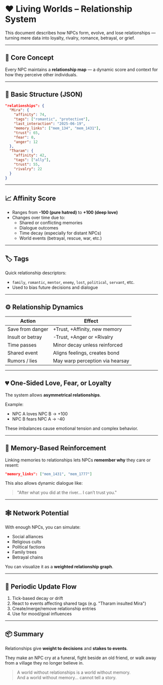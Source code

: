 # ❤️ Living Worlds – Relationship System

This document describes how NPCs form, evolve, and lose relationships — turning mere data into loyalty, rivalry, romance, betrayal, or grief.

---

## 🤝 Core Concept

Every NPC maintains a **relationship map** — a dynamic score and context for how they perceive other individuals.

---

## 🧩 Basic Structure (JSON)

```json
"relationships": {
  "Mira": {
    "affinity": 74,
    "tags": ["romantic", "protective"],
    "last_interaction": "2025-06-19",
    "memory_links": ["mem_134", "mem_1431"],
    "trust": 65,
    "fear": 0,
    "anger": 12
  },
  "Tharam": {
    "affinity": 42,
    "tags": ["ally"],
    "trust": 55,
    "rivalry": 22
  }
}
```

---

## 📈 Affinity Score

- Ranges from **-100 (pure hatred)** to **+100 (deep love)**
- Changes over time due to:
  - Shared or conflicting memories
  - Dialogue outcomes
  - Time decay (especially for distant NPCs)
  - World events (betrayal, rescue, war, etc.)

---

## 🏷️ Tags

Quick relationship descriptors:
- `family`, `romantic`, `mentor`, `enemy`, `lost`, `political`, `servant`, etc.
- Used to bias future decisions and dialogue

---

## ⚙️ Relationship Dynamics

| Action | Effect |
|--------|--------|
| Save from danger | +Trust, +Affinity, new memory |
| Insult or betray | -Trust, +Anger or +Rivalry |
| Time passes | Minor decay unless reinforced |
| Shared event | Aligns feelings, creates bond |
| Rumors / lies | May warp perception via hearsay |

---

## 💔 One-Sided Love, Fear, or Loyalty

The system allows **asymmetrical relationships**.

Example:
- NPC A loves NPC B → +100
- NPC B fears NPC A → -40

These imbalances cause emotional tension and complex behavior.

---

## 🧠 Memory-Based Reinforcement

Linking memories to relationships lets NPCs **remember why** they care or resent:

```json
"memory_links": ["mem_1431", "mem_1777"]
```

This also allows dynamic dialogue like:
> "After what you did at the river... I can’t trust you."

---

## 🕸️ Network Potential

With enough NPCs, you can simulate:
- Social alliances
- Religious cults
- Political factions
- Family trees
- Betrayal chains

You can visualize it as a **weighted relationship graph**.

---

## 🔄 Periodic Update Flow

1. Tick-based decay or drift
2. React to events affecting shared tags (e.g. "Tharam insulted Mira")
3. Create/merge/remove relationship entries
4. Use for mood/goal influences

---

## 📦 Summary

Relationships give **weight to decisions** and **stakes to events**.

They make an NPC cry at a funeral, fight beside an old friend, or walk away from a village they no longer believe in.

> A world without relationships is a world without memory.  
> And a world without memory... cannot tell a story.
